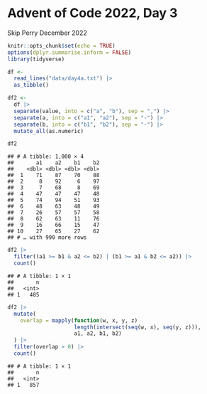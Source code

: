 Advent of Code 2022, Day 3
================
Skip Perry
December 2022

``` r
knitr::opts_chunk$set(echo = TRUE)
options(dplyr.summarise.inform = FALSE)
library(tidyverse)
```

``` r
df <- 
  read_lines("data/day4a.txt") |> 
  as_tibble()
```

``` r
df2 <- 
  df |> 
  separate(value, into = c("a", "b"), sep = ",") |> 
  separate(a, into = c("a1", "a2"), sep = "-") |> 
  separate(b, into = c("b1", "b2"), sep = "-") |> 
  mutate_all(as.numeric)

df2
```

    ## # A tibble: 1,000 × 4
    ##       a1    a2    b1    b2
    ##    <dbl> <dbl> <dbl> <dbl>
    ##  1    71    87    70    88
    ##  2     8    92     6    97
    ##  3     7    68     8    69
    ##  4    47    47    47    48
    ##  5    74    94    51    93
    ##  6    48    63    48    49
    ##  7    26    57    57    58
    ##  8    62    63    11    76
    ##  9    16    66    15    47
    ## 10    27    65    27    62
    ## # … with 990 more rows

``` r
df2 |> 
  filter((a1 >= b1 & a2 <= b2) | (b1 >= a1 & b2 <= a2)) |> 
  count()
```

    ## # A tibble: 1 × 1
    ##       n
    ##   <int>
    ## 1   485

``` r
df2 |> 
  mutate(
    overlap = mapply(function(w, x, y, z) 
                     length(intersect(seq(w, x), seq(y, z))),
                     a1, a2, b1, b2)
  ) |> 
  filter(overlap > 0) |> 
  count()
```

    ## # A tibble: 1 × 1
    ##       n
    ##   <int>
    ## 1   857
